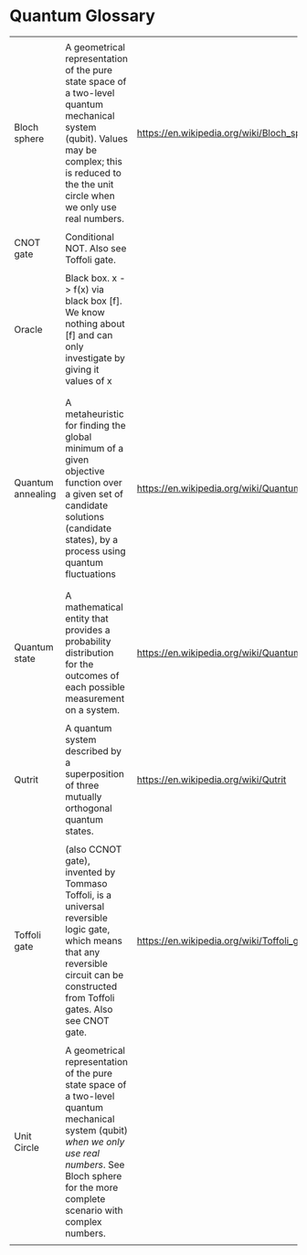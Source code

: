 # Quantum Glossary



|                   |                                                              |                                                 |
| ----------------- | ------------------------------------------------------------ | ----------------------------------------------- |
|                   |                                                              |                                                 |
| Bloch sphere      | A geometrical  representation of the pure state space of a two-level quantum mechanical  system (qubit). Values may be complex; this is reduced to the the unit circle when we only use real numbers. | https://en.wikipedia.org/wiki/Bloch_sphere      |
|                   |                                                              |                                                 |
| CNOT gate         | Conditional NOT. Also see Toffoli gate.                      |                                                 |
|                   |                                                              |                                                 |
| Oracle            | Black box. x ->  f(x) via black box [f]. We know nothing about [f] and can only investigate by  giving it values of x |                                                 |
|                   |                                                              |                                                 |
|                   |                                                              |                                                 |
| Quantum annealing | A metaheuristic for finding the global  minimum of a given objective function over a given set of candidate solutions  (candidate states), by a process using quantum fluctuations | https://en.wikipedia.org/wiki/Quantum_annealing |
|                   |                                                              |                                                 |
|                   |                                                              |                                                 |
| Quantum state     | A mathematical  entity that provides a probability distribution for the outcomes of each  possible measurement on a system. | https://en.wikipedia.org/wiki/Quantum_state     |
|                   |                                                              |                                                 |
| Qutrit            | A quantum system described by a superposition of three mutually orthogonal quantum states. | https://en.wikipedia.org/wiki/Qutrit            |
|                   |                                                              |                                                 |
| Toffoli gate      | (also CCNOT gate),  invented by Tommaso Toffoli, is a universal reversible logic gate, which  means that any reversible circuit can be constructed from Toffoli gates. Also see CNOT gate. | https://en.wikipedia.org/wiki/Toffoli_gate      |
|                   |                                                              |                                                 |
| Unit Circle       | A geometrical  representation of the pure state space of a two-level quantum mechanical  system (qubit) *when we only use real numbers*. See Bloch sphere for the more complete scenario with complex numbers. |                                                 |
|                   |                                                              |                                                 |